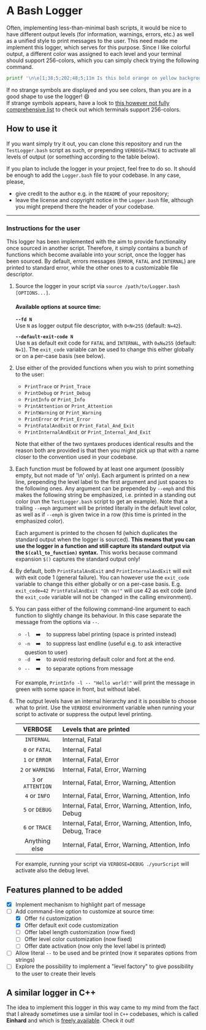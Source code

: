 # A Bash Logger

Often, implementing less-than-minimal bash scripts, it would be nice to have different output levels (for information, warnings, errors, etc.) as well as a unified style to print messages to the user.
This need made me implement this logger, which serves for this purpose.
Since I like colorful output, a different color was assigned to each level and your terminal should support 256-colors, which you can simply check trying the following command.

```bash
printf '\n\e[1;38;5;202;48;5;11m Is this bold orange on yellow background? \e[0m\n\n'
```

If no strange symbols are displayed and you see colors, than you are in a good shape to use the logger! :smile:  
If strange symbols appears, have a look to [this however not fully comprehensive list](https://misc.flogisoft.com/bash/tip_colors_and_formatting#terminals_compatibility) to check out which terminals support 256-colors.

## How to use it

If you want simply try it out, you can clone this repository and run the `TestLogger.bash` script as such, or prepending `VERBOSE=TRACE` to activate all levels of output (or something according to the table below).

If you plan to include the logger in your project, feel free to do so.
It should be enough to add the `Logger.bash` file to your codebase.
In any case, please,
* give credit to the author e.g. in the `README` of your repository;
* leave the license and copyright notice in the `Logger.bash` file, although you might prepend there the header of your codebase.

---

### Instructions for the user

This logger has been implemented with the aim to provide functionality once sourced in another script.
Therefore, it simply contains a bunch of functions which become available into your script, once the logger has been sourced.
By default, errors messages (`ERROR`, `FATAL` and `INTERNAL`) are printed to standard error, while the other ones to a customizable file descriptor.

1. Source the logger in your script via `source /path/to/Logger.bash [OPTIONS...]`.
   #### Available options at source time:

   **`--fd N`**  
   Use `N` as logger output file descriptor, with `0<N<255` (default: `N=42`).

   **`--default-exit-code N`**  
   Use `N` as default exit code for `FATAL` and `INTERNAL`, with `0≤N≤255` (default: `N=1`). The `exit_code` variable can be used to change this either globally or on a per-case basis (see below).
1. Use either of the provided functions when you wish to print something to the user:
   * `PrintTrace` or `Print_Trace`
   * `PrintDebug` or `Print_Debug`
   * `PrintInfo` or `Print_Info`
   * `PrintAttention` or `Print_Attention`
   * `PrintWarning` or `Print_Warning`
   * `PrintError` or `Print_Error`
   * `PrintFatalAndExit` or `Print_Fatal_And_Exit`
   * `PrintInternalAndExit` or `Print_Internal_And_Exit`
   
   Note that either of the two syntaxes produces identical results and the reason both are provided is that then you might pick up that with a name closer to the convention used in your codebase.
1. Each function must be followed by at least one argument (possibly empty, but not made of '\n' only).
   Each argument is printed on a new line, prepending the level label to the first argument and just spaces to the following ones.
   Any argument can be prepended by `--emph` and this makes the following string be emphasized, i.e. printed in a standing out color (run the `TestLogger.bash` script to get an example).
   Note that a trailing `--emph` argument will be printed literally in the default level color, as well as if `--emph` is given twice in a row (this time is printed in the emphasized color).

   Each argument is printed to the chosen fd (which duplicates the standard output when the logger is sourced).
   **This means that you can use the logger in a function and still capture its standard output via the `$(call_to_function)` syntax.**
   This works because command expansion `$()` captures the standard output only!
1. By default, both `PrintFatalAndExit` and `PrintInternalAndExit` will exit with exit code 1 (general failure).
   You can however use the `exit_code` variable to change this either globally or on a per-case basis.
   E.g. `exit_code=42 PrintFatalAndExit "Oh no!"` will use 42 as exit code (and the `exit_code` variable will not be changed in the calling environment).
1. You can pass either of the following command-line argument to each function to slightly change its behaviour.
   In this case separate the message from the options via `--`.
   * `-l` &ensp; :arrow_right: &ensp; to suppress label printing (space is printed instead)
   * `-n` &ensp; :arrow_right: &ensp; to suppress last endline (useful e.g. to ask interactive question to user)
   * `-d` &ensp; :arrow_right: &ensp; to avoid restoring default color and font at the end.
   * `--` &ensp; :arrow_right: &ensp; to separate options from message
   
   For example, `PrintInfo -l -- "Hello world!"` will print the message in green with some space in front, but without label.
1. The output levels have an internal hierarchy and it is possible to choose what to print.
   Use the `VERBOSE` environment variable when running your script to activate or suppress the output level printing.

   | VERBOSE | Levels that are printed |
   | :-----: | :---------------------- |
   | `INTERNAL`         | Internal, Fatal |
   | `0` or `FATAL`     | Internal, Fatal |
   | `1` or `ERROR`     | Internal, Fatal, Error |
   | `2` or `WARNING`   | Internal, Fatal, Error, Warning |
   | `3` or `ATTENTION` | Internal, Fatal, Error, Warning, Attention |
   | `4` or `INFO`      | Internal, Fatal, Error, Warning, Attention, Info |
   | `5` or `DEBUG`     | Internal, Fatal, Error, Warning, Attention, Info, Debug |
   | `6` or `TRACE`     | Internal, Fatal, Error, Warning, Attention, Info, Debug, Trace |
   | Anything else      | Internal, Fatal, Error, Warning, Attention, Info |
   
   For example, running your script via `VERBOSE=DEBUG ./yourScript` will activate also the debug level.

## Features planned to be added

 - [x] Implement mechanism to highlight part of message
 - [ ] Add command-line option to customize at source time:
    - [x] Offer `fd` customization
    - [x] Offer default exit code customization
    - [ ] Offer label length customization (now fixed)
    - [ ] Offer level color customization (now fixed)
    - [ ] Offer date activation (now only the level label is printed)
 - [ ] Allow literal `--` to be used and be printed (now it separates options from strings)
 - [ ] Explore the possibility to implement a "level factory" to give possibility to the user to create their levels
 
## A similar logger in C++

The idea to implement this logger in this way came to my mind from the fact that I already sometimes use a similar tool in `C++` codebases, which is called **Einhard** and which is [freely available](https://gitlab.com/Marix/Einhard).
Check it out!
